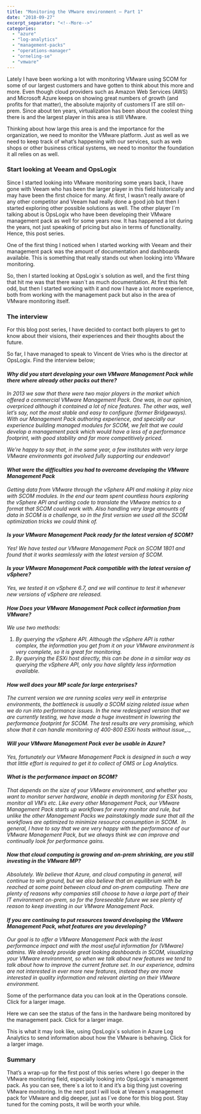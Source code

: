 ```yaml
---
title: "Monitoring the VMware environment – Part 1"
date: "2018-09-27"
excerpt_separator: "<!--More-->"
categories: 
  - "azure"
  - "log-analytics"
  - "management-packs"
  - "operations-manager"
  - "orneling-se"
  - "vmware"
---
```


Lately I have been working a lot with monitoring VMware using SCOM for some of our largest customers and have gotten to think about this more and more. Even though cloud providers such as Amazon Web Services (AWS) and Microsoft Azure keeps on showing great numbers of growth (and profits for that matter), the absolute majority of customers IT are still on-prem. Since about ten years, virtualization has been about the coolest thing there is and the largest player in this area is still VMware.
<!--More-->
Thinking about how large this area is and the importance for the organization, we need to monitor the VMware platform. Just as well as we need to keep track of what’s happening with our services, such as web shops or other business critical systems, we need to monitor the foundation it all relies on as well.

### **Start looking at Veeam and OpsLogix**

Since I started looking into VMware monitoring some years back, I have gone with Veeam who has been the larger player in this field historically and may have been the first choice for many. At first, I wasn’t really aware of any other competitor and Veeam had really done a good job but then I started exploring other possible solutions as well. The other player I´m talking about is OpsLogix who have been developing their VMware management pack as well for some years now. It has happened a lot during the years, not just speaking of pricing but also in terms of functionality. Hence, this post series.

One of the first thing I noticed when I started working with Veeam and their management pack was the amount of documentation and dashboards available. This is something that really stands out when looking into VMware monitoring.

So, then I started looking at OpsLogix´s solution as well, and the first thing that hit me was that there wasn´t as much documentation. At first this felt odd, but then I started working with it and now I have a lot more experience, both from working with the management pack but also in the area of VMware monitoring itself.

### **The interview**

For this blog post series, I have decided to contact both players to get to know about their visions, their experiences and their thoughts about the future.

So far, I have managed to speak to Vincent de Vries who is the director at OpsLogix. Find the interview below;

#### _Why did you start developing your own VMware Management Pack while there where already other packs out there?_

_In 2013 we saw that there were two major players in the market which offered a commercial VMware Management Pack. One was, in our opinion, overpriced although it contained a lot of nice features. The other was, well let’s say, not the most stable and easy to configure (former Bridgeways). With our Management Pack authoring experience, and specially our experience building managed modules for SCOM, we felt that we could develop a management pack which would have a less of a performance footprint, with good stability and far more competitively priced._

_We’re happy to say that, in the same year, a few institutes with very large VMware environments got involved fully supporting our endeavor!_

#### _What were the difficulties you had to overcome developing the VMware Management Pack_

_Getting data from VMware through the vSphere API and making it play nice with SCOM modules. In the end our team spent countless hours exploring the vSphere API and writing code to translate the VMware metrics to a format that SCOM could work with. Also handling very large amounts of data in SCOM is a challenge, so in the first version we used all the SCOM optimization tricks we could think of._

#### _Is your VMware Management Pack ready for the latest version of SCOM?_

_Yes! We have tested our VMware Management Pack on SCOM 1801 and found that it works seamlessly with the latest version of SCOM._

#### _Is your VMware Management Pack compatible with the latest version of vSphere?_

_Yes, we tested it on vSphere 6.7, and we will continue to test it whenever new versions of vSphere are released._

#### _How Does your VMware Management Pack collect information from VMware?_

_We use two methods:_

1. _By querying the vSphere API. Although the vSphere API is rather complex, the information you get from it on your VMware environment is very complete, so it is great for monitoring._
2. _By querying the ESXi host directly, this can be done in a similar way as querying the vSphere API, only you have slightly less information available._

#### _How well does your MP scale for large enterprises?_

_The current version we are running scales very well in enterprise environments, the bottleneck is usually a SCOM sizing related issue when we do run into performance issues. In the new redesigned version that we are currently testing, we have made a huge investment in lowering the performance footprint for SCOM. The test results are very promising, which show that it can handle monitoring of 400-800 ESXi hosts without issue__._

#### _Will your VMware Management Pack ever be usable in Azure?_

_Yes, fortunately our VMware Management Pack is designed in such a way that little effort is required to get it to collect of OMS or Log Analytics._

#### _What is the performance impact on SCOM?_

_That depends on the size of your VMware environment, and whether you want to monitor server hardware, enable in depth monitoring for ESX hosts, monitor all VM’s etc. Like every other Management Pack, our VMware Management Pack starts up workflows for every monitor and rule, but unlike the other Management Packs we painstakingly made sure that all the workflows are optimized to minimize resource consumption in SCOM.  In general, I have to say that we are very happy with the performance of our VMware Management Pack, but we always think we can improve and continually look for performance gains._

#### _Now that cloud computing is growing and on-prem shrinking, are you still investing in the VMware MP?_

_Absolutely. We believe that Azure, and cloud computing in general, will continue to win ground, but we also believe that an equilibrium with be reached at some point between cloud and on-prem computing. There are plenty of reasons why companies still choose to have a large part of their IT environment on-prem, so for the foreseeable future we see plenty of reason to keep investing in our VMware Management Pack._

#### _If you are continuing to put resources toward developing the VMware Management Pack, what features are you developing?_

_Our goal is to offer a VMware Management Pack with the least performance impact and with the most useful information for (VMware) admins. We already provide great looking dashboards in SCOM, visualizing your VMware environment, so when we talk about new features we tend to talk about how to improve the current feature set. In our experience, admins are not interested in ever more new features, instead they are more interested in quality information and relevant alerting on their VMware environment._

[](https://blog.orneling.se/assets/images/2018/09/1.jpg) 
Some of the performance data you can look at in the Operations console. Click for a larger image.

[](https://blog.orneling.se/assets/images/2018/09/2.jpg) 
Here we can see the status of the fans in the hardware being monitored by the management pack. Click for a larger image.

[](https://blog.orneling.se/assets/images/2018/09/3.jpg) 
This is what it may look like, using OpsLogix´s solution in Azure Log Analytics to send information about how the VMware is behaving. Click for a larger image.

### **Summary**

That’s a wrap-up for the first post of this series where I go deeper in the VMware monitoring field, especially looking into OpsLogix´s management pack. As you can see, there´s a lot to it and it’s a big thing just covering VMware monitoring. In the next post I will look at Veeam´s management pack for VMware and dig deeper, just as I´ve done for this blog post. Stay tuned for the coming posts, it will be worth your while.